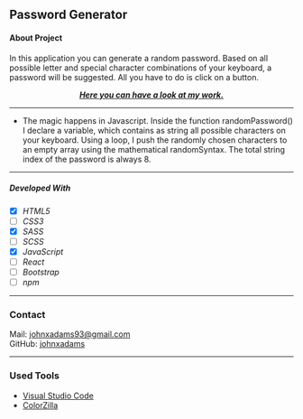## Password Generator

#### About Project
In this application you can generate a random password. Based on all possible letter and special character combinations of your keyboard, a password will be suggested. All you have to do is click on a button. 

<div align="center">

**_[Here you can have a look at my work.](https://johnxadams.github.io/password-generator/)_**



---
</div>

- The magic happens in Javascript. Inside the 
function randomPassword() I declare a variable, which contains as string all possible characters on your keyboard. Using a loop, I push the randomly chosen characters to an empty array using the mathematical randomSyntax.  The total string index of the password is always 8.
---

##### Developed With

- [x] _HTML5_
- [ ] _CSS3_
- [x] _SASS_
- [ ] _SCSS_
- [x] _JavaScript_
- [ ] _React_
- [ ] _Bootstrap_
- [ ] _npm_

---

### Contact

Mail: <johnxadams93@gmail.com><br>
GitHub: [johnxadams](https://github.com/johnxadams)<br>

---

### Used Tools

- [Visual Studio Code](https://code.visualstudio.com/)
- [ColorZilla](https://www.colorzilla.com/chrome/)
